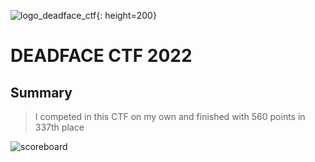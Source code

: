 ![logo_deadface_ctf](https://user-images.githubusercontent.com/47488692/196339590-10721f48-060e-4524-a1ba-41df69d6b59e.png){: height=200}

# DEADFACE CTF 2022

## Summary
> I competed in this CTF on my own and finished with 560 points in 337th place

![scoreboard](https://user-images.githubusercontent.com/47488692/196339440-a054914c-932d-4725-9dd1-922043125278.png)
